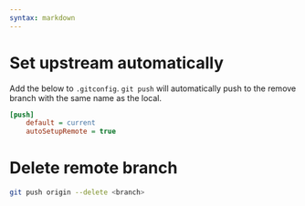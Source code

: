 ```yaml
---
syntax: markdown
---
```


# Set upstream automatically

Add the below to `.gitconfig`. `git push` will automatically push to the remove branch with the same name as the local.
```ini
[push]
	default = current
	autoSetupRemote = true
```

# Delete remote branch
```sh
git push origin --delete <branch>
```
